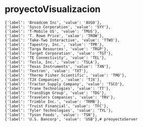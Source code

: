 # proyectoVisualizacion


    {'label': 'Broadcom Inc', 'value': 'AVGO'},
    {'label': 'Sysco Corporation', 'value': 'SYY'},
    {'label': 'T-Mobile US', 'value': 'TMUS'},
    {'label': 'T. Rowe Price', 'value': 'TROW'},
    {'label': 'Take-Two Interactive', 'value': 'TTWO'},
    {'label': 'Tapestry, Inc.', 'value': 'TPR'},
    {'label': 'Targa Resources', 'value': 'TRGP'},
    {'label': 'Target Corporation', 'value': 'TGT'},
    {'label': 'TE Connectivity', 'value': 'TEL'},
    {'label': 'Tesla, Inc.', 'value': 'TSLA'},
    {'label': 'Texas Instruments', 'value': 'TXN'},
    {'label': 'Textron', 'value': 'TXT'},
    {'label': 'Thermo Fisher Scientific', 'value': 'TMO'},
    {'label': 'TJX Companies', 'value': 'TJX'},
    {'label': 'Tractor Supply Company', 'value': 'TSCO'},
    {'label': 'Trane Technologies', 'value': 'TT'},
    {'label': 'TransDigm Group', 'value': 'TDG'},
    {'label': 'Travelers Companies', 'value': 'TRV'},
    {'label': 'Trimble Inc.', 'value': 'TRMB'},
    {'label': 'Truist Financial', 'value': 'TFC'},
    {'label': 'Tyler Technologies', 'value': 'TYL'},
    {'label': 'Tyson Foods', 'value': 'TSN'},
    {'label': 'U.S. Bancorp', 'value': 'USB'},# preoyectoServer
